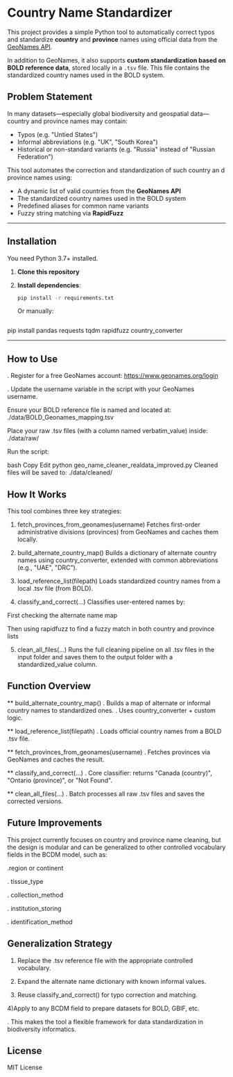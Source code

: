 
# Country Name Standardizer

This project provides a simple Python tool to automatically correct typos and standardize **country** and **province** names using official data from the [GeoNames API](https://www.geonames.org/).

In addition to GeoNames, it also supports **custom standardization based on BOLD reference data**, stored locally in a `.tsv` file. This file contains the standardized country names used in the BOLD system.

## Problem Statement

In many datasets—especially global biodiversity and geospatial data—country and province names may contain:
- Typos (e.g. "Untied States")
- Informal abbreviations (e.g. "UK", "South Korea")
- Historical or non-standard variants (e.g. "Russia" instead of "Russian Federation")

This tool automates the correction and standardization of such country an d province names using:
- A dynamic list of valid countries from the **GeoNames API**
- The standardized country names used in the BOLD system
- Predefined aliases for common name variants
- Fuzzy string matching via **RapidFuzz**

---
## Installation

You need Python 3.7+ installed.

1. **Clone this repository**

2. **Install dependencies**:
   ```bash
   pip install -r requirements.txt
   ```

   Or manually:
   ```bash
  pip install pandas requests tqdm rapidfuzz country_converter
  
  ---

## How to Use

. Register for a free GeoNames account:
  https://www.geonames.org/login

. Update the username variable in the script with your GeoNames username.

Ensure your BOLD reference file is named and located at:
./data/BOLD_Geonames_mapping.tsv

Place your raw .tsv files (with a column named verbatim_value) inside:
./data/raw/

Run the script:

bash
Copy
Edit
python geo_name_cleaner_realdata_improved.py
Cleaned files will be saved to:
./data/cleaned/

## How It Works

This tool combines three key strategies:

1. fetch_provinces_from_geonames(username)
Fetches first-order administrative divisions (provinces) from GeoNames and caches them locally.

2. build_alternate_country_map()
Builds a dictionary of alternate country names using country_converter, extended with common abbreviations (e.g., "UAE", "DRC").

3. load_reference_list(filepath)
Loads standardized country names from a local .tsv file (from BOLD).

4. classify_and_correct(...)
Classifies user-entered names by:

First checking the alternate name map

Then using rapidfuzz to find a fuzzy match in both country and province lists

5. clean_all_files(...)
Runs the full cleaning pipeline on all .tsv files in the input folder and saves them to the output folder with a standardized_value column.

## Function Overview

** build_alternate_country_map()
  . Builds a map of alternate or informal country names to standardized ones. 
  . Uses country_converter + custom logic.

** load_reference_list(filepath)
. Loads official country names from a BOLD .tsv file.

** fetch_provinces_from_geonames(username)
. Fetches provinces via GeoNames and caches the result.

** classify_and_correct(...)
. Core classifier: returns "Canada (country)", "Ontario (province)", or "Not Found".

** clean_all_files(...)
. Batch processes all raw .tsv files and saves the corrected versions.



## Future Improvements

This project currently focuses on country and province name cleaning, but the design is modular and can be generalized to other controlled vocabulary fields in the BCDM model, such as:

.region or continent

. tissue_type

. collection_method

. institution_storing

. identification_method

## Generalization Strategy

1) Replace the .tsv reference file with the appropriate controlled vocabulary.

2) Expand the alternate name dictionary with known informal values.

3) Reuse classify_and_correct() for typo correction and matching.

4)Apply to any BCDM field to prepare datasets for BOLD, GBIF, etc.

. This makes the tool a flexible framework for data standardization in biodiversity informatics.


## License

MIT License
